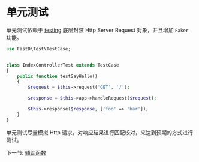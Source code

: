# 单元测试

单元测试依赖于 [testing](https://github.com/JanHuang/testing) 底层封装 Http Server Request 对象，并且增加 `Faker` 功能。

```php
use FastD\Test\TestCase;


class IndexControllerTest extends TestCase
{
    public function testSayHello()
    {
        $request = $this->request('GET', '/');

        $response = $this->app->handleRequest($request);

        $this->response($response, ['foo' => 'bar']);
    }
}
```

单元测试尽量模拟 Http 请求，对响应结果进行匹配校对，来达到预期的方式进行测试。

下一节: [辅助函数](3-5-helpers.md)
